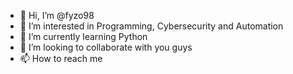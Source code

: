 - 👋 Hi, I’m @fyzo98
- 👀 I’m interested in Programming,  Cybersecurity and Automation
- 🌱 I’m currently learning Python
- 💞️ I’m looking to collaborate with you guys
- 📫 How to reach me 

<!---
fyzo98/fyzo98 is a ✨ special ✨ repository because its `README.md` (this file) appears on your GitHub profile.
You can click the Preview link to take a look at your changes.
--->
